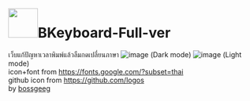 # <img src="https://github.com/BoszGTec/BKeyboard-Full-ver/blob/main/image/Logo.png" style="width:60px;" >BKeyboard-Full-ver
เว็บแก้ปัญหาเวลาพิมพ์แล้วลืมกดเปลี่ยนภาษา
![image](https://user-images.githubusercontent.com/95701554/145426068-5e2daee2-ebf2-4835-9d3d-346bdf47841c.png)
(Dark mode)
![image](https://user-images.githubusercontent.com/95701554/145426606-c563cf93-a409-4394-b816-8c37378cbab3.png)
(Light mode) <br>
icon+font from https://fonts.google.com/?subset=thai <br>
github icon from https://github.com/logos <br>
by [bossgeeg](mailto:bossgeeg123456@gmail.com)
